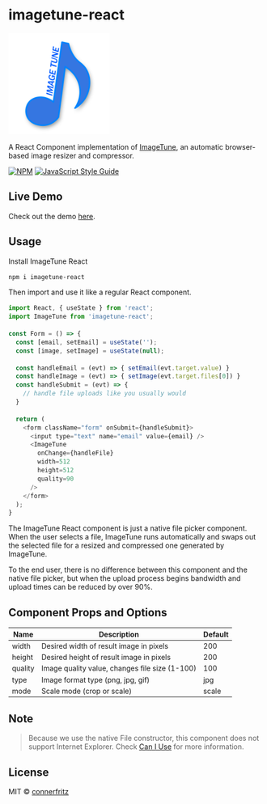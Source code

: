 # imagetune-react

<img src="https://raw.githubusercontent.com/connerfritz/imagetune-react/main/example/public/logo.png" height="200px"/>

A React Component implementation of [ImageTune](https://github.com/connerfritz/imagetune), an automatic browser-based image resizer and compressor.

[![NPM](https://img.shields.io/npm/v/imagetune-react.svg)](https://www.npmjs.com/package/imagetune-react) [![JavaScript Style Guide](https://img.shields.io/badge/code_style-standard-brightgreen.svg)](https://standardjs.com)

## Live Demo
Check out the demo [here](https://connerfritz.github.io/imagetune-react/).

## Usage
Install ImageTune React
```bash
npm i imagetune-react
```

Then import and use it like a regular React component.
```js
import React, { useState } from 'react';
import ImageTune from 'imagetune-react';

const Form = () => {
  const [email, setEmail] = useState('');
  const [image, setImage] = useState(null);

  const handleEmail = (evt) => { setEmail(evt.target.value) }
  const handleImage = (evt) => { setImage(evt.target.files[0]) }
  const handleSubmit = (evt) => {
    // handle file uploads like you usually would
  }

  return (
    <form className="form" onSubmit={handleSubmit}>
      <input type="text" name="email" value={email} />
      <ImageTune 
        onChange={handleFile} 
        width=512 
        height=512
        quality=90
      />
    </form>
  );
}
```

The ImageTune React component is just a native file picker component. When the user selects a file, ImageTune runs automatically and swaps out the selected file for a resized and compressed one generated by ImageTune.

To the end user, there is no difference between this component and the native file picker, but when the upload process begins bandwidth and upload times can be reduced by over 90%.

## Component Props and Options
| Name    | Description                                    | Default |
|---------|------------------------------------------------|---------|
| width   | Desired width of result image in pixels        | 200     |
| height  | Desired height of result image in pixels       | 200     |
| quality | Image quality value, changes file size (1-100) | 100     |
| type    | Image format type (png, jpg, gif)              | jpg     |
| mode    | Scale mode (crop or scale)                     | scale   |

## Note

> Because we use the native File constructor, this component does not support Internet Explorer. Check [Can I Use](https://caniuse.com/fileapi) for more information.


## License

MIT © [connerfritz](https://github.com/connerfritz)
